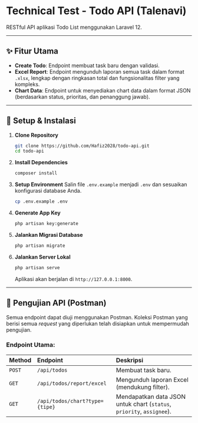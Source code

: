 # Technical Test - Todo API (Talenavi)

RESTful API aplikasi Todo List menggunakan Laravel 12.

---

## ✨ Fitur Utama

* **Create Todo**: Endpoint membuat task baru dengan validasi.
* **Excel Report**: Endpoint mengunduh laporan semua task dalam format `.xlsx`, lengkap dengan ringkasan total dan fungsionalitas filter yang kompleks.
* **Chart Data**: Endpoint untuk menyediakan chart data dalam format JSON (berdasarkan status, prioritas, dan penanggung jawab).

---

## 🚀 Setup & Instalasi

1.  **Clone Repository**
    ```bash
    git clone https://github.com/Hafiz2028/todo-api.git
    cd todo-api
    ```

2.  **Install Dependencies**
    ```bash
    composer install
    ```

3.  **Setup Environment**
    Salin file `.env.example` menjadi `.env` dan sesuaikan konfigurasi database Anda.
    ```bash
    cp .env.example .env
    ```

4.  **Generate App Key**
    ```bash
    php artisan key:generate
    ```

5.  **Jalankan Migrasi Database**
    ```bash
    php artisan migrate
    ```

6.  **Jalankan Server Lokal**
    ```bash
    php artisan serve
    ```
    Aplikasi akan berjalan di `http://127.0.0.1:8000`.

---

## 📮 Pengujian API (Postman)

Semua endpoint dapat diuji menggunakan Postman. Koleksi Postman yang berisi semua *request* yang diperlukan telah disiapkan untuk mempermudah pengujian.

### Endpoint Utama:

| Method | Endpoint                                 | Deskripsi                                        |
| :----- | :--------------------------------------- | :------------------------------------------------- |
| `POST` | `/api/todos`                             | Membuat task baru.                                 |
| `GET`  | `/api/todos/report/excel`                | Mengunduh laporan Excel (mendukung filter).        |
| `GET`  | `/api/todos/chart?type={tipe}`           | Mendapatkan data JSON untuk chart (`status`, `priority`, `assignee`). |
